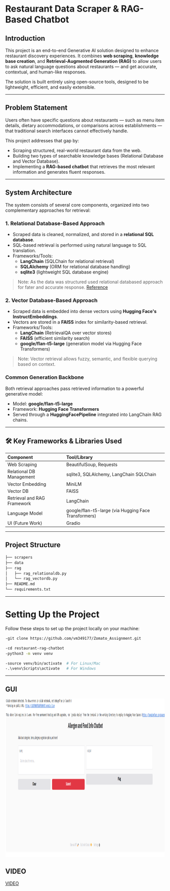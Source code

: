 # Restaurant Data Scraper & RAG-Based Chatbot

## Introduction

This project is an end-to-end Generative AI solution designed to enhance restaurant discovery experiences. It combines **web scraping**, **knowledge base creation**, and **Retrieval-Augmented Generation (RAG)** to allow users to ask natural language questions about restaurants — and get accurate, contextual, and human-like responses.

The solution is built entirely using open-source tools, designed to be lightweight, efficient, and easily extensible.

---

## Problem Statement

Users often have specific questions about restaurants — such as menu item details, dietary accommodations, or comparisons across establishments — that traditional search interfaces cannot effectively handle. 

This project addresses that gap by:
- Scraping structured, real-world restaurant data from the web.
- Building two types of searchable knowledge bases (Relational Database and Vector Database).
- Implementing a **RAG-based chatbot** that retrieves the most relevant information and generates fluent responses.

---

## System Architecture

The system consists of several core components, organized into two complementary approaches for retrieval:

### 1. Relational Database-Based Approach
- Scraped data is cleaned, normalized, and stored in a **relational SQL database**.
- SQL-based retrieval is performed using natural language to SQL translation.
- Frameworks/Tools:
  - **LangChain** (SQLChain for relational retrieval)
  - **SQLAlchemy** (ORM for relational database handling)
  - **sqlite3** (lightweight SQL database engine)

> Note: As the data was structured used relational databased approach for fater and accurate response. [Reference](https://python.langchain.com/docs/concepts/retrieval/)

### 2. Vector Database-Based Approach
- Scraped data is embedded into dense vectors using **Hugging Face's InstructEmbeddings**.
- Vectors are stored in a **FAISS** index for similarity-based retrieval.
- Frameworks/Tools:
  - **LangChain** (RetrievalQA over vector stores)
  - **FAISS** (efficient similarity search)
  - **google/flan-t5-large** (generation model via Hugging Face Transformers)

> Note: Vector retrieval allows fuzzy, semantic, and flexible querying based on context.

### Common Generation Backbone
Both retrieval approaches pass retrieved information to a powerful generative model:
- Model: **google/flan-t5-large**
- Framework: **Hugging Face Transformers**
- Served through a **HuggingFacePipeline** integrated into LangChain RAG chains.

---

## 🛠️ Key Frameworks & Libraries Used

| Component | Tool/Library |
|:---|:---|
| Web Scraping | BeautifulSoup, Requests |
| Relational DB Management | sqlite3, SQLAlchemy, LangChain SQLChain |
| Vector Embedding | MiniLM |
| Vector DB | FAISS |
| Retrieval and RAG Framework | LangChain |
| Language Model | google/flan-t5-large (via Hugging Face Transformers) |
| UI (Future Work) | Gradio |

---

## Project Structure

```bash
├── scrapers
├── data
├── rag
│   ├── rag_relationaldb.py
│   └── rag_vectordb.py
├── README.md
└── requirements.txt
```
---

# Setting Up the Project

Follow these steps to set up the project locally on your machine:

```bash
-git clone https://github.com/vm349177/Zomato_Assignment.git
```
```bash
-cd restaurant-rag-chatbot
-python3 -m venv venv
```
```bash
-source venv/bin/activate  # For Linux/Mac
-.\venv\Scripts\activate   # For Windows
```
---
## GUI
<img src="GUI.png" alt="GUI" width="1500" height="500"/>

## VIDEO
[VIDEO](https://drive.google.com/drive/folders/1xXinQKZMCLIIAIOqkojiaf9kryomK7M-?usp=sharing)

